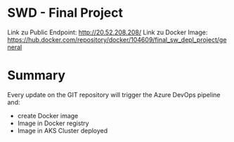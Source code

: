 # SWD - Final Project
Link zu Public Endpoint: http://20.52.208.208/
Link zu Docker Image: https://hub.docker.com/repository/docker/104609/final_sw_depl_project/general

# Summary
Every update on the GIT repository will trigger the Azure DevOps pipeline and:
- create Docker image
- Image in Docker registry
- Image in AKS Cluster deployed 




